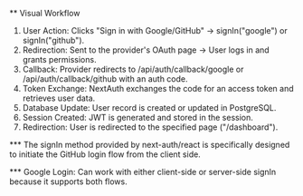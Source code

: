 ** Visual Workflow
1. User Action: Clicks "Sign in with Google/GitHub" → signIn("google") or signIn("github").
2. Redirection: Sent to the provider's OAuth page → User logs in and grants permissions.
3. Callback: Provider redirects to /api/auth/callback/google or /api/auth/callback/github with an auth code.
4. Token Exchange: NextAuth exchanges the code for an access token and retrieves user data.
5. Database Update: User record is created or updated in PostgreSQL.
6. Session Created: JWT is generated and stored in the session.
7. Redirection: User is redirected to the specified page ("/dashboard").

*** The signIn method provided by next-auth/react is specifically designed to initiate the GitHub login flow from the client side.

*** Google Login: Can work with either client-side or server-side signIn because it supports both flows.